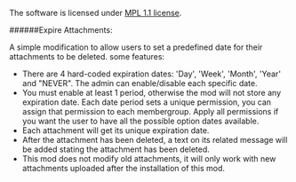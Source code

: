 
The software is licensed under [MPL 1.1 license](http://www.mozilla.org/MPL/MPL-1.1.html).

######Expire Attachments:

A simple modification to allow users to set a predefined date for their attachments to be deleted. some features:

- There are 4 hard-coded expiration dates: 'Day', 'Week', 'Month', 'Year' and "NEVER".  The admin can enable/disable each specific date.
- You must enable at least 1 period, otherwise the mod will not store any expiration date. Each date period sets a unique permission, you can assign that permission to each membergroup.
 Apply all permissions if you want the user to have all the possible option dates available.
- Each attachment will get its unique expiration date.
- After the attachment has been deleted, a text on its related message will be added stating the attachment has been deleted.
- This mod does not modify old attachments, it will only work with new attachments uploaded after the installation of this mod.
